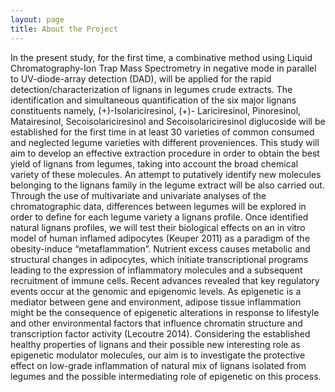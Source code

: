 ```yaml
---
layout: page
title: About the Project
---
```


In the present study, for the first time, a combinative method using Liquid Chromatography-Ion Trap Mass Spectrometry in negative mode in parallel to UV-diode-array detection (DAD), will be applied for the rapid detection/characterization of lignans in legumes crude extracts. The identification and simultaneous quantification of the six major lignans constituents namely, (+)-Isolariciresinol, (+)- Lariciresinol, Pinoresinol, Matairesinol, Secoisolariciresinol and Secoisolariciresinol diglucoside will be established for the first time in at least 30 varieties of common consumed and neglected legume varieties with different proveniences.
This study will aim to develop an effective extraction procedure in order to obtain the best yield of lignans from legumes, taking into account the broad chemical variety of these molecules. An attempt to putatively identify new molecules belonging to the lignans family in the legume extract will be also carried out.
Through the use of multivariate and univariate analyses of the chromatographic data, differences between legumes will be explored in order to define for each legume variety a lignans profile.
Once identified natural lignans profiles, we will test their biological effects on an in vitro model of human inflamed adipocytes (Keuper 2011) as a paradigm of the obesity-induce “metaflammation”. Nutrient excess causes metabolic and structural changes in adipocytes, which initiate transcriptional programs leading to the expression of inflammatory molecules and a subsequent recruitment of immune cells. Recent advances revealed that key regulatory events occur at the genomic and epigenomic levels. As epigenetic is a mediator between gene and environment, adipose tissue inflammation might be the consequence of epigenetic alterations in response to lifestyle and other environmental factors that influence chromatin structure and transcription factor activity (Lecoutre 2014). Considering the established healthy properties of lignans and their possible new interesting role as epigenetic modulator molecules, our aim is to investigate the protective effect on low-grade inflammation of natural mix of lignans isolated from legumes and the possible intermediating role of epigenetic on this process.
